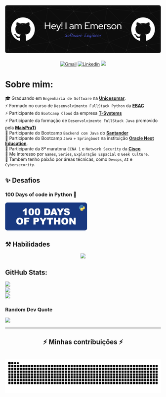<!---
DESCRIPTION
--->
<h1 align="center">
    <img src="https://github.com/EmersonPenelli/EmersonPenelli/blob/main/profile/banners/header/github-header-image.png" />
</h1>

<!---
SMALL ICONS
--->
<p align="center">
  <a href='mailto:emersonpenelli@gmail.com' target="_blank"><img alt='Gmail' src='https://img.shields.io/badge/GMAIL-100000?style=flat&logo=gmail&logoColor=white&labelColor=#ff2e00&color=#ff8282'/></a>
  </a>
  <a href='https://www.linkedin.com/in/emerson-penelli' target="_blank"><img alt='Linkedin' src='https://img.shields.io/badge/LinkedIn-100000?style=flat&logo=Linkedin&logoColor=white&labelColor=0A66C2&color=0A66C2'/></a>
  </a>
  <img src="https://komarev.com/ghpvc/?username=EmersonPenelli&style=flat&color=blue"></a>
  </a>
</p>

#  Sobre mim:
🎓 Graduando em  `Engenharia de Software` na [**Unicesumar**](https://www.unicesumar.edu.br/).<br>
⚡ Formado no curso de `Desenvolvimento FullStack Python` da [**EBAC**](https://ebaconline.com.br/full-stack-python) <br>
⚡ Participante do `Bootcamp Cloud` da empresa [**T-Systems**](https://www.t-systems.com) <br>
⚡ Participante da formação de `Desenvolvimento FullStack Java` promovido pela [**MaisPraTi**](https://curso.maisprati.com.br/) <br>
🚀 Participante do Bootcamp `Backend com Java` do [**Santander**](https://app.santanderopenacademy.com/pt-BR/program/santander-bootcamp-2024) <br>
🚀 Participante do Bootcamp `Java` + `Springboot` na instituição [**Oracle Next Education**](https://www.oracle.com/br/education/oracle-next-education/).<br>
🚀 Participante da 8ª maratona `CCNA 1` e `Network Security` da [**Cisco**](https://www.cisco.com/c/m/pt_br/brasil-digital-e-inclusivo/cibereducacao/aluno.html) <br>
🎒 Me interesso por `Games`, `Series`, `Exploração Espacial` e `Geek Culture`.<br>
🤖 Também tenho paixão por áreas técnicas, como `Devops`, `AI` e `Cybersecurity`. <br>


## ✨ Desafios 

 ### 100 Days of code in Python 🐍  <br>

  <a href="https://github.com/EmersonPenelli/100-days-of-code-with-python">
    <img src="https://github.com/EmersonPenelli/EmersonPenelli/blob/main/profile/banners/python/github_profile_banner_round_python.png" width="265"/>
  </a>




<!---
BIG ICONS
--->
## ⚒️ Habilidades
<p align="center">
  <a href="https://skillicons.dev">
    <img src="https://skillicons.dev/icons?i=python,cs,java,js,html,css,react,git,github,vscode,flask,django,postgres,figma,aws" />
  </a>
</p>

##  GitHub Stats:
![](https://github-readme-stats.vercel.app/api?username=emersonpenelli&theme=blueberry&hide_border=false&include_all_commits=true&count_private=false)<br/>
![](https://github-readme-streak-stats.herokuapp.com/?user=emersonpenelli&theme=blueberry&hide_border=false)<br/>
![](https://github-readme-stats.vercel.app/api/top-langs/?username=emersonpenelli&theme=blueberry&hide_border=false&include_all_commits=true&count_private=false&layout=compact)

###  Random Dev Quote
![](https://quotes-github-readme.vercel.app/api?type=horizontal&theme=tokyonight)

---



<div align="center">
  <h2>⚡ Minhas contribuições ⚡</h2>
  <br>
  <img alt="snake eating my contributions" src="https://raw.githubusercontent.com/EmersonPenelli/EmersonPenelli/output/github-contribution-grid-snake.svg" />
  
  <br/><br/><br/>
</div>
